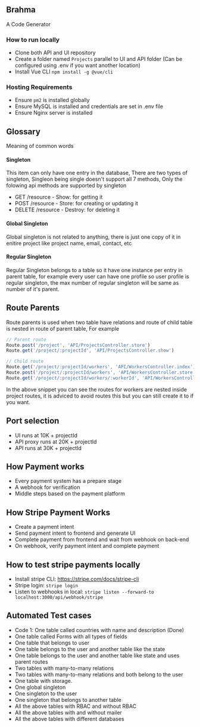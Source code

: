 ## Brahma

A Code Generator

### How to run locally

- Clone both API and UI repository
- Create a folder named `Projects` parallel to UI and API folder (Can be configured using .env if you want another location)
- Install Vue CLI `npm install -g @vue/cli`

### Hosting Requirements

- Ensure `pm2` is installed globally
- Ensure MySQL is installed and credentials are set in .env file
- Ensure Nginx server is installed

## Glossary

Meaning of common words

#### Singleton

This item can only have one entry in the database, There are two types of singleton, Singleon being single doesn't support all 7 methods, Only the folowing api methods are supported by singleton

- GET /resource - Show: for getting it
- POST /resource - Store: for creating or updating it
- DELETE /resource - Destroy: for deleting it

#### Global Singleton

Global singleton is not related to anything, there is just one copy of it in enitire project like project name, email, contact, etc

#### Regular Singleton

Regular Singleton belongs to a table so it have one instance per entry in parent table, for example every user can have one profile so user profile is regular singleton, the max number of regular singleton will be same as number of it's parent.

## Route Parents

Route parents is used when two table have relations and route of child table is nested in route of parent table, For example

```js
// Parent route
Route.post('/project', 'API/ProjectsController.store')
Route.get('/project/:projectId', 'API/ProjectsController.show')

// Child route
Route.get('/project/:projectId/workers', 'API/WorkersController.index')
Route.post('/project/:projectId/workers', 'API/WorkersController.store')
Route.get('/project/:projectId/workers/:workerId', 'API/WorkersController.show')
```

In the above snippet you can see the routes for workers are nested inside project routes, it is adviced to avoid routes this but you can still create it to if you want.

## Port selection

- UI runs at 10K + projectId
- API proxy runs at 20K + projectId
- API runs at 30K + projectId

## How Payment works

- Every payment system has a prepare stage
- A webhook for verification
- Middle steps based on the payment platform

## How Stripe Payment Works

- Create a payment intent
- Send payment intent to frontend and generate UI
- Complete payment from frontend and wait from webhook on back-end
- On webhook, verify payment intent and complete payment

## How to test stripe payments locally

- Install stripe CLI: https://stripe.com/docs/stripe-cli
- Stripe login: `stripe login`
- Listen to webhooks in local: `stripe listen --forward-to localhost:3000/api/webhook/stripe`

## Automated Test cases

- Code 1: One table called countries with name and description (Done)
- One table called Forms with all types of fields
- One table that belongs to user
- One table belongs to the user and another table like the state
- One table belongs to the user and another table like state and uses parent routes
- Two tables with many-to-many relations
- Two tables with many-to-many relations and both belong to the user
- One table with storage.
- One global singleton
- One singleton to the user
- One singleton that belongs to another table
- All the above tables with RBAC and without RBAC
- All the above tables with and without mailer
- All the above tables with different databases
